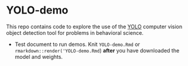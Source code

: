 # YOLO-demo

This repo contains code to explore the use of the [YOLO](https://pjreddie.com/darknet/yolo/) computer vision object detection tool for problems in behavioral science.

- Test document to run demos. Knit `YOLO-demo.Rmd` or `rmarkdown::render('YOLO-demo.Rmd`) **after** you have downloaded the model and weights.

